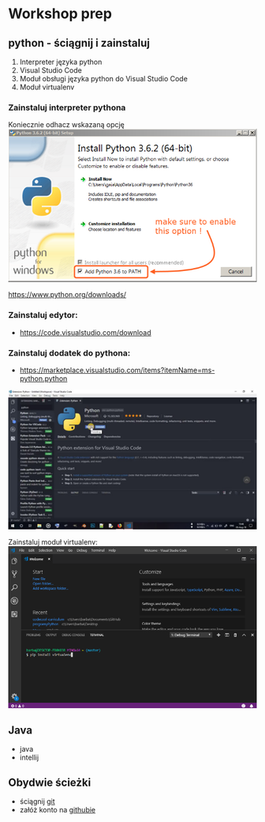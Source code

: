 # Workshop prep

## python - ściągnij i zainstaluj

1. Interpreter języka python
2. Visual Studio Code
3. Moduł obsługi języka python do Visual Studio Code
4. Moduł virtualenv

### Zainstaluj interpreter pythona
Koniecznie odhacz wskazaną opcję
![Python path](py_install.png)

https://www.python.org/downloads/

### Zainstaluj edytor:

  * https://code.visualstudio.com/download

### Zainstaluj dodatek do pythona:

  * https://marketplace.visualstudio.com/items?itemName=ms-python.python

![python ext](python_ext.jpg)

Zainstaluj moduł virtualenv:
![virtual env](virtualenv.png)

## Java
* java
* intellij


## Obydwie ścieżki
* ściągnij [git](https://git-scm.com/)
* załóż konto na [githubie](https://github.com)


